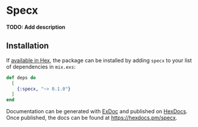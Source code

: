 # Specx

**TODO: Add description**

## Installation

If [available in Hex](https://hex.pm/docs/publish), the package can be installed
by adding `specx` to your list of dependencies in `mix.exs`:

```elixir
def deps do
  [
    {:specx, "~> 0.1.0"}
  ]
end
```

Documentation can be generated with [ExDoc](https://github.com/elixir-lang/ex_doc)
and published on [HexDocs](https://hexdocs.pm). Once published, the docs can
be found at <https://hexdocs.pm/specx>.

